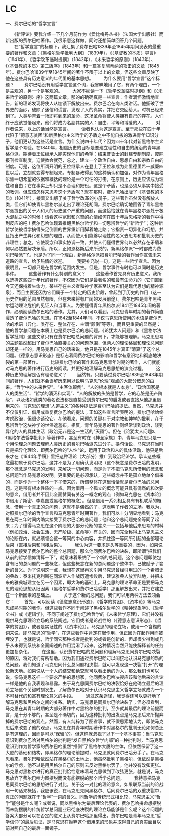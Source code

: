 # LC
一、费尔巴哈的“哲学宣言”



　　《新评论》要我介绍一下几个月前作为《爱比梅丹丛书》（法国大学出版社）而新出版的费尔巴哈著作。我很乐意这样做，同时还想简单回答几个问题。
　　在“哲学宣言”的标题下，我汇集了费尔巴哈1839年至1845年期间发表的最重要的著作和文章：《黑格尔哲学批判大纲》（1839年），《〈基督教的本质〉导言》（1841年）、《哲学改革临时提纲》（1842年）、《未来哲学的原则》（1843年）、《〈基督教的本质〉第二版序》（1843年）和一篇答复施蒂纳的攻击的文章（1845年）。费尔巴哈1839年至1845年间的著作不限于以上的文章，但这些文章反映了他在这些具有历史意义的年代里的基本思想。
　　为什么要用“哲学宣言”这个标题？
　　费尔巴哈没有用哲学宣言这个词，我冒昧地用了它，有两个理由，一个是主观的，另一个是客观的。
　　大家不妨读一下《哲学改革临时提纲》和《〈未来哲学的原则〉序》这两篇文章。那的的确确真是一些宣言：作者满怀激情地宣告，新的理论发现将使人从枷锁下解放出来。费尔巴哈在向人类讲话。他撕破了世界史的面纱，破除了迷信和谎言，发现了人的真实，并把它交回给人。时机已经来到了。人类孕育着一场即将到来的革命，这场革命将使人类拥有自己的存在。人们终于应该觉悟起来，他们将成为名副其实的人：自由、平等和博爱的人。
　　对作者说来，以上的话当然是宣言。
　　读者也认为这是宣言。至于那些在四十年代陷于“德意志贫困”和新黑格尔主义哲学的矛盾之中不能自拔的激进青年知识分子，他们更认为这些话是宣言。为什么说四十年代？因为四十年代对新黑格尔主义哲学是个考验。在1840年，相信历史的目标是要建立理性和自由的统治的青年黑格尔派，期待着王位继承人能实现他们的希望：结束普鲁士的封建专制制度，废除报刊检查制度，迫使教会就范，总之，建立一个政治自由、思想自由和宗教自由的制度。可是，这位所谓开明的王位继承人在登上了王位和成为弗里德里希一威廉四世以后，立刻就变得专制起来。专制暴政得到的这种确认和加强，对作为青年黑格尔派一切希望的依据和概括的理论是一个可怕的打击。在原则上，历史应该成为理性和自由；它在事实上却只是不合理和奴役。这是个矛盾，也是必须从事实中接受的教训。但应该怎样来思考这个矛盾呢？就在那时，费尔巴哈出版了《基督教的本质》（1841年），接着又出版了关于哲学改革的小册子。这些著作虽然没有解放人类，但它们却使青年黑格尔派走出了理论死胡同。费尔巴哈确切地回答了青年黑格尔派提出的关于人和人的历史这个严重的问题，而这恰恰就在青年黑格尔派处于极大混乱之中的时候！请看这种宽慰和兴奋的心情如何在四十年后恩格斯的著作中得到反应的吧！费尔巴哈体现着推翻黑格尔哲学和一切思辨哲学的“新哲学”；这种新哲学使被哲学搞得头足倒置的世界重新用脚着地走路；它指责一切异化和幻想，并且指出产生异化和幻想的理由，从而使人们能够以理性的名义去思考和批判历史的非理性；总之，它使观念和事实协调一致，并使人们懂得世界何以必然存在矛盾和何以必然要解决矛盾。所以，正如恩格斯后来所说的，新黑格尔派“一时都成为费尔巴哈派”了。也是为了同一个理由，新黑格尔派把费尔巴哈的著作当作宣告未来道路的宣言，给予热情的欢迎。
　　我要补充说一句，这是一些哲学宣言。因为很明显，一切都只是在哲学的范围内发生。但是，哲学事件有时也可以同时是历史事件。
　　这些著作有什么特别的意义？
　　这些著作首先具有历史意义。我所以选择这些四十年代的著作，不仅因为它们是最著名的和最有生命力的（它们直到今天还保持着生命力，某些存在主义者和神学家甚至认为它们是现代思想的精神源泉），而且主要还因为它们属于一个特定的历史阶段，曾起到了历史的作用（这一历史作用的范围虽然有限，但在未来将有广阔的发展前途）。费尔巴哈是青年黑格尔运动理论危机的见证人和当事人。为要懂得青年黑格尔派1841至1845年间的著作，必须阅读费尔巴哈的著作。尤其，人们可以看到，马克思青年时期的著作简直浸透了费尔巴哈的思想。在1842至1844年间，不仅马克思所使用的术语是费尔巴哈的术语（异化、类存在、整体存在、主谓“颠倒”等等），而且更重要的显然是：他的哲学总问题在本质上也是费尔巴哈的总问题。《论犹太人问题》和《黑格尔法哲学批判》这些文章只有在费尔巴哈总问题的背景下，才能够被理解。马克思思考的主题虽然超出了费尔巴哈直接关心的问题范围，但两人的理论格局和理论总问题却还是一样的。用马克思自己的话来说，他只是在1845年才真正“清算”了这个总问题。《德意志意识形态》是标志着同费尔巴哈的影响和哲学有意识地和彻底地决裂的第一部著作。
　　比较费尔巴哈的著作和马克思青年时期的著作，人们就能对马克思的著作进行历史的阅读，并更好地理解马克思思想的演变过程。
　　这种历史的理解是否有理论意义？
　　当然有。只要读过费尔巴哈1839至1843年期间的著作，人们就不会误解历来用以说明马克思“伦理”观点的大部分概念的由来。“哲学中的未来世界”、“主客体颠倒”、“人的根本就是人本身”、“政治国家是人的类生活”、“哲学的消灭和实现”、“人的解放的头脑是哲学，它的心脏是无产阶级”，以及诸如此类的著名说法都是直接受到费尔巴哈的启发或者直接从他那里借用来的。马克思的理想“人道主义”的各种提法是费尔巴哈的提法。当然，马克思并不仅仅引证、借用或重复费尔巴哈的提法；正如这些宣言所表明的，费尔巴哈始终考虑政治，但很少谈论它。在他看来，问题的关键在于对宗教和神学的批判，在于思辨哲学这块神学的世俗遮羞布。相反，青年马克思的著作则经常谈到政治，谈到异化的人的具体生活（政治无非是这一生活的“天窗”）。但在《论犹太人问题》、《黑格尔法哲学批判》等著作中，甚至有时在《神圣家族》中，青年马克思只是一个用伦理总问题去理解人类历史的费尔巴哈派先进分子。换句话说，马克思在当时只是把异化理论，即费尔巴哈的“人性”论，运用于政治和人的具体活动，他只是后来才在《1844年手稿》里把这种理论（大部分）推广到政治经济学。承认这些概念最初属于费尔巴哈，这并不是为了用确认发明权（这个概念是费尔巴哈的发明，那个概念是马克思的发明）来解决一切问题，而是为了不把马克思所借用的概念和总问题当作马克思的发明。更重要的是必须承认，这些概念并不是孤立地单个借来的，而是作为一个整体一下子借来的，所谓整体在这里恰恰就是费尔巴哈的总问题。这是带有根本性质的一点。因为借用一个孤立的概念可能只具有偶然的和次要的意义，借用者并不因此全面赞同有关这一概念的观点（例如马克思在《资本论》中借用了斯密、李嘉图或黑格尔的概念）。但是借用一系列相互具有有机联系的概念，借用一个真正的总问题，这就不是偶然的了，这表明了作者的立场。我以为，对照费尔巴哈的哲学宣言和马克思青年时期著作，我们可以十分明显地看到：马克思在两三年时间内确实接受了费尔巴哈的总问题；他和这个总问题完全等同了起来；为了懂得马克思在这个阶段的大部分论断的含义——包括与他后来思考的材料（例如政治、社会生活、无产阶级、革命等）有关的、因而完全称得上马克思主义的论断在内，就必须领会这一等同的中心内容，并抓住这一等同所引起的全部理论后果（直接后果和间接后果）。
　　我认为这一要求是头等重要的，因为，如果说马克思接受了费尔巴哈的整个总问题，那么他同费尔巴哈的决裂，即所谓“把我们从前的哲学信仰清算一下”，就意味着采纳了一个新的总问题，这个总问题即使包含有旧的总问题的一些概念，但这些概念在新的总问题这个整体中，已被赋予了崭新的含义。为了说明这一点，我想在这里再次引用马克思曾经引用过的一个希腊史的典故：泰米托克利斯在同波斯人作战历遭惨败后，建议雅典人放弃陆地，并把未来的雅典城建立在另一个因素，即大海的基础上。马克思的理论革命正是要把马克思的理论思想从旧因素（黑格尔哲学和费尔巴哈哲学）那里解放出来，并把它建立在一个新因素的基础上。
　　关于这个新的总问题，我们可以用两种方法去领会它：
　　首先，可以阅读《德意志意识形态》、《哲学的贫困》、《资本论》等马克思成熟时期的著作。但这些著作不同于阐述了黑格尔哲学的《精神现象学》、《哲学全书》或《逻辑学》，不同于阐述了费尔巴哈哲学的《未来哲学原理》，它们并没有提供马克思理论立场的系统阐述。它们或者是论战性的（《德意志意识形态》、《哲学的贫困》），或者是实证性的（《资本论》）。马克思的理论立场，或用一个含糊的词来说，即马克思的“哲学”，在这些著作中肯定在起作用，但正因为在起作用而被埋没了，也就是说，哲学同它那种或者是批判的或者是创新的、但却很少得到或几乎从未得到系统和全面阐述的作用混淆了起来。这种情况当然只能使解释者的任务更加复杂化。
　　在这里，认识费尔巴哈的总问题和理解马克思同费尔巴哈决裂的原因，将对我们有所帮助。因为我们通过费尔巴哈可以间接地认识马克思的新的总问题。我们知道了马克思同什么总问题相决裂，就可以发现这一决裂“打开”的理论新天地。如果说从一个人的结交和绝交就可以看出他的为人，那么我们也可以说，像马克思这样一个要求严格的思想家，他同费尔巴哈决裂应该和他后来的言论一样是他的自我表现和暴露。由于马克思同费尔巴哈的决裂恰好在他确立最后的理论立场这个关键时刻发生，了解费尔巴哈对于认识马克思主义哲学立场就成为一个不可替代的和富有理论意义的手段。
　　通过这条途径，我觉得还可以更好地了解马克思和黑格尔之间的关系。确实，马克思是同费尔巴哈决裂了；但必须看到，马克思在其青年时期的大部分著作中对黑格尔的批判，至少就其最后的理论前提而言，是十分不够的，甚至是不确切的，因为这种批判的出发点是马克思后来所抛弃掉的费尔巴哈的观点。然而，有人纯粹为了图省事，就不假思索地认为，即使马克思后来改变了他的观点，马克思在其青年时期著作中对黑格尔的批判无论如何总还是有道理的，因而是可以“保留”的。但这样就忽视了以下一个基本事实：当马克思意识到费尔巴哈对黑格尔的批判是“发自黑格尔哲学内部”的一种批判时，当马克思意识到作为哲学家的费尔巴哈虽然“推倒”了黑格尔大厦的主体，但依然保留了这一大厦的基础和结构，即黑格尔的理论前提时，马克思就同费尔巴哈分手了。在马克思看来，费尔巴哈依然站在黑格尔的土地上，他虽然批判了黑格尔，但依然是黑格尔的俘虏，他不过是用黑格尔自己的原则去反对黑格尔罢了。他并没有改弦更张。马克思对黑格尔进行的真正批判恰恰意味着马克思做到了改弦更张，就是说，马克思放弃了费尔巴哈力图摆脱而没有能摆脱的那个哲学总问题。
　　我特意把马克思同费尔巴哈的思想进行了对比，关于这一对比的理论意义，如果联系当前的论战用一句话来概括，我应该说，在马克思先同黑格尔、后同费尔巴哈的双重决裂中，真正的问题就在于“哲学”一词的含义。同哲学的传统形式相比较，马克思主义“哲学”能够是什么呢？或者说，同以黑格尔为最后理论代表的、费尔巴哈拼命想摆脱而未能摆脱的传统哲学总问题业已彻底决裂的理论立场能够是什么呢？这个问题的答案大部分可以在否定的意义上从费尔巴哈那里得出，费尔巴哈是青年马克思“哲学信仰”的最后见证，是马克思在抛弃这个借用来的形象并取得自己的真实面目以前对照自己的最后一面镜子。
